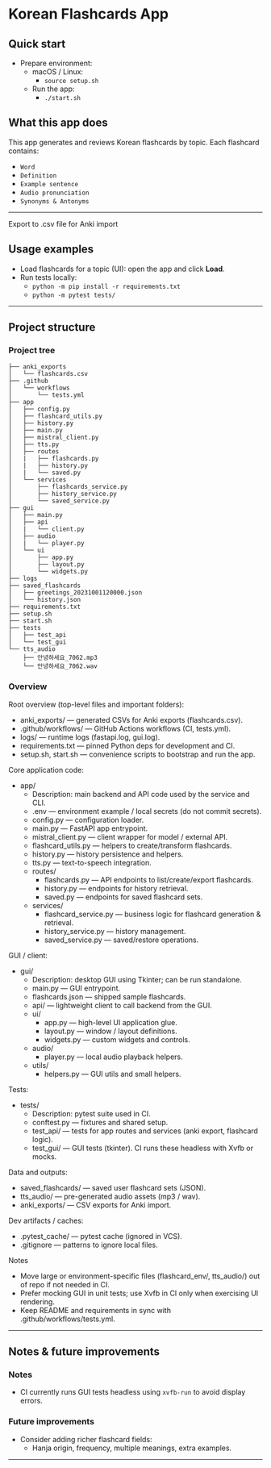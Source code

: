 # Korean Flashcards App

## Quick start

- Prepare environment:
  - macOS / Linux:
    - `source setup.sh`
  - Run the app:
    - `./start.sh`

## What this app does

This app generates and reviews Korean flashcards by topic. Each flashcard contains:
- `Word`
- `Definition`
- `Example sentence`
- `Audio pronunciation`
- `Synonyms & Antonyms`

---

Export to .csv file for Anki import

## Usage examples

- Load flashcards for a topic (UI): open the app and click **Load**.
- Run tests locally:
  - `python -m pip install -r requirements.txt`
  - `python -m pytest tests/`

---

## Project structure

### Project tree
```
├── anki_exports
│   └── flashcards.csv
├── .github
│   └── workflows
│       └── tests.yml
├── app
│   ├── config.py
│   ├── flashcard_utils.py
│   ├── history.py
│   ├── main.py
│   ├── mistral_client.py
│   ├── tts.py
│   ├── routes
│   |   ├── flashcards.py
│   |   ├── history.py
│   |   └── saved.py
│   └── services
│       ├── flashcards_service.py
│       ├── history_service.py
│       └── saved_service.py
├── gui
│   ├── main.py
│   ├── api
│   |   └── client.py
│   ├── audio
│   |   └── player.py
│   └── ui
│       ├── app.py
│       ├── layout.py
│       └── widgets.py
├── logs
├── saved_flashcards
│   ├── greetings_20231001120000.json
│   └── history.json
├── requirements.txt
├── setup.sh
├── start.sh
├── tests
│   ├── test_api
│   └── test_gui
└── tts_audio
    ├── 안녕하세요_7062.mp3
    └── 안녕하세요_7062.wav
```
### Overview

Root overview (top-level files and important folders):

- anki_exports/ — generated CSVs for Anki exports (flashcards.csv).
- .github/workflows/ — GitHub Actions workflows (CI, tests.yml).
- logs/ — runtime logs (fastapi.log, gui.log).
- requirements.txt — pinned Python deps for development and CI.
- setup.sh, start.sh — convenience scripts to bootstrap and run the app.

Core application code:

- app/
  - Description: main backend and API code used by the service and CLI.
  - .env — environment example / local secrets (do not commit secrets).
  - config.py — configuration loader.
  - main.py — FastAPI app entrypoint.
  - mistral_client.py — client wrapper for model / external API.
  - flashcard_utils.py — helpers to create/transform flashcards.
  - history.py — history persistence and helpers.
  - tts.py — text-to-speech integration.
  - routes/
    - flashcards.py — API endpoints to list/create/export flashcards.
    - history.py — endpoints for history retrieval.
    - saved.py — endpoints for saved flashcard sets.
  - services/
    - flashcard_service.py — business logic for flashcard generation & retrieval.
    - history_service.py — history management.
    - saved_service.py — saved/restore operations.

GUI / client:

- gui/
  - Description: desktop GUI using Tkinter; can be run standalone.
  - main.py — GUI entrypoint.
  - flashcards.json — shipped sample flashcards.
  - api/ — lightweight client to call backend from the GUI.
  - ui/
    - app.py — high-level UI application glue.
    - layout.py — window / layout definitions.
    - widgets.py — custom widgets and controls.
  - audio/
    - player.py — local audio playback helpers.
  - utils/
    - helpers.py — GUI utils and small helpers.

Tests:

- tests/
  - Description: pytest suite used in CI.
  - conftest.py — fixtures and shared setup.
  - test_api/ — tests for app routes and services (anki export, flashcard logic).
  - test_gui/ — GUI tests (tkinter). CI runs these headless with Xvfb or mocks.

Data and outputs:

- saved_flashcards/ — saved user flashcard sets (JSON).
- tts_audio/ — pre-generated audio assets (mp3 / wav).
- anki_exports/ — CSV exports for Anki import.

Dev artifacts / caches:

- .pytest_cache/ — pytest cache (ignored in VCS).
- .gitignore — patterns to ignore local files.

Notes
- Move large or environment-specific files (flashcard_env/, tts_audio/) out of repo if not needed in CI.
- Prefer mocking GUI in unit tests; use Xvfb in CI only when exercising UI rendering.
- Keep README and requirements in sync with .github/workflows/tests.yml.

---

## Notes & future improvements

### Notes
- CI currently runs GUI tests headless using `xvfb-run` to avoid display errors.

### Future improvements
- Consider adding richer flashcard fields:
  - Hanja origin, frequency, multiple meanings, extra examples.

---
